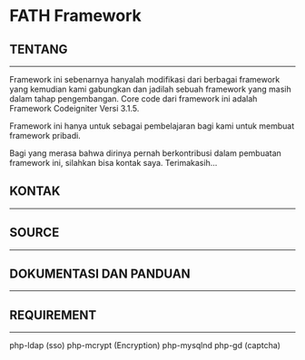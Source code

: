 # FATH Framework

## TENTANG
-------------------------------
Framework ini sebenarnya hanyalah modifikasi dari berbagai framework yang kemudian kami gabungkan dan jadilah sebuah framework yang masih dalam tahap pengembangan. 
Core code dari framework ini adalah Framework Codeigniter Versi 3.1.5. 

Framework ini hanya untuk sebagai pembelajaran bagi kami untuk membuat framework pribadi. 

Bagi yang merasa bahwa dirinya pernah berkontribusi dalam pembuatan framework ini, silahkan bisa kontak saya. Terimakasih...

## KONTAK
------------------------------


## SOURCE
-------------------------------


## DOKUMENTASI DAN PANDUAN
-------------------------------


## REQUIREMENT
-------------------------------
php-ldap (sso)
php-mcrypt (Encryption)
php-mysqlnd
php-gd (captcha)
